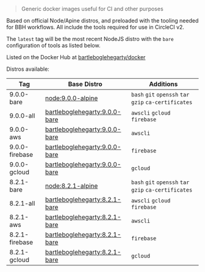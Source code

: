 > Generic docker images useful for CI and other purposes

Based on official Node/Apine distros, and preloaded with the tooling needed for BBH workflows. All include the tools required for use in CircleCI v2.

The `latest` tag will be the most recent NodeJS distro with the `bare` configuration of tools as listed below.

Listed on the Docker Hub at [bartleboglehegarty/docker](https://hub.docker.com/r/bartleboglehegarty/docker/)

Distros available:

| Tag | Base Distro | Additions |
| --- | --- | --- |
| 9.0.0-bare | [node:9.0.0-alpine](https://hub.docker.com/_/node/) | `bash` `git` `openssh` `tar` `gzip` `ca-certificates` |
| 9.0.0-all | [bartleboglehegarty:9.0.0-bare](https://hub.docker.com/r/bartleboglehegarty/docker/) | `awscli` `gcloud` `firebase` |
| 9.0.0-aws | [bartleboglehegarty:9.0.0-bare](https://hub.docker.com/r/bartleboglehegarty/docker/) | `awscli` |
| 9.0.0-firebase | [bartleboglehegarty:9.0.0-bare](https://hub.docker.com/r/bartleboglehegarty/docker/) | `firebase` |
| 9.0.0-gcloud | [bartleboglehegarty:9.0.0-bare](https://hub.docker.com/r/bartleboglehegarty/docker/) | `gcloud` |
| 8.2.1-bare | [node:8.2.1-alpine](https://hub.docker.com/_/node/) | `bash` `git` `openssh` `tar` `gzip` `ca-certificates` |
| 8.2.1-all | [bartleboglehegarty:8.2.1-bare](https://hub.docker.com/r/bartleboglehegarty/docker/) | `awscli` `gcloud` `firebase` |
| 8.2.1-aws | [bartleboglehegarty:8.2.1-bare](https://hub.docker.com/r/bartleboglehegarty/docker/) | `awscli` |
| 8.2.1-firebase | [bartleboglehegarty:8.2.1-bare](https://hub.docker.com/r/bartleboglehegarty/docker/) | `firebase` |
| 8.2.1-gcloud | [bartleboglehegarty:8.2.1-bare](https://hub.docker.com/r/bartleboglehegarty/docker/) | `gcloud` |
